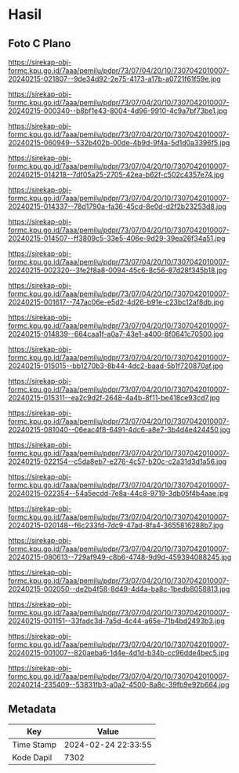 # Hasil

## Foto C Plano

https://sirekap-obj-formc.kpu.go.id/7aaa/pemilu/pdpr/73/07/04/20/10/7307042010007-20240215-021807--9de34d92-2e75-4173-a17b-a0721f61f59e.jpg

https://sirekap-obj-formc.kpu.go.id/7aaa/pemilu/pdpr/73/07/04/20/10/7307042010007-20240215-000340--b8bf1e43-8004-4d96-9910-4c9a7bf73be1.jpg

https://sirekap-obj-formc.kpu.go.id/7aaa/pemilu/pdpr/73/07/04/20/10/7307042010007-20240215-060949--532b402b-00de-4b9d-9f4a-5d1d0a3396f5.jpg

https://sirekap-obj-formc.kpu.go.id/7aaa/pemilu/pdpr/73/07/04/20/10/7307042010007-20240215-014218--7df05a25-2705-42ea-b62f-c502c4357e74.jpg

https://sirekap-obj-formc.kpu.go.id/7aaa/pemilu/pdpr/73/07/04/20/10/7307042010007-20240215-014337--78d1790a-fa36-45cd-8e0d-d2f2b23253d8.jpg

https://sirekap-obj-formc.kpu.go.id/7aaa/pemilu/pdpr/73/07/04/20/10/7307042010007-20240215-014507--ff3809c5-33e5-406e-9d29-39ea26f34a51.jpg

https://sirekap-obj-formc.kpu.go.id/7aaa/pemilu/pdpr/73/07/04/20/10/7307042010007-20240215-002320--3fe2f8a8-0094-45c6-8c56-87d28f345b18.jpg

https://sirekap-obj-formc.kpu.go.id/7aaa/pemilu/pdpr/73/07/04/20/10/7307042010007-20240215-001617--747ac06e-e5d2-4d26-b91e-c23bc12af8db.jpg

https://sirekap-obj-formc.kpu.go.id/7aaa/pemilu/pdpr/73/07/04/20/10/7307042010007-20240215-014839--664caa1f-a0a7-43e1-a400-8f0641c70500.jpg

https://sirekap-obj-formc.kpu.go.id/7aaa/pemilu/pdpr/73/07/04/20/10/7307042010007-20240215-015015--bb1270b3-8b44-4dc2-baad-5b1f720870af.jpg

https://sirekap-obj-formc.kpu.go.id/7aaa/pemilu/pdpr/73/07/04/20/10/7307042010007-20240215-015311--ea2c9d2f-2648-4a4b-8f11-be418ce93cd7.jpg

https://sirekap-obj-formc.kpu.go.id/7aaa/pemilu/pdpr/73/07/04/20/10/7307042010007-20240215-081040--06eac4f8-6491-4dc6-a8e7-3b4d4e424450.jpg

https://sirekap-obj-formc.kpu.go.id/7aaa/pemilu/pdpr/73/07/04/20/10/7307042010007-20240215-022154--c5da8eb7-e276-4c57-b20c-c2a31d3d1a56.jpg

https://sirekap-obj-formc.kpu.go.id/7aaa/pemilu/pdpr/73/07/04/20/10/7307042010007-20240215-022354--54a5ecdd-7e8a-44c8-9719-3db05f4b4aae.jpg

https://sirekap-obj-formc.kpu.go.id/7aaa/pemilu/pdpr/73/07/04/20/10/7307042010007-20240215-020148--f6c233fd-7dc9-47ad-8fa4-3655816288b7.jpg

https://sirekap-obj-formc.kpu.go.id/7aaa/pemilu/pdpr/73/07/04/20/10/7307042010007-20240215-080613--729af949-c8b6-4748-9d9d-459394088245.jpg

https://sirekap-obj-formc.kpu.go.id/7aaa/pemilu/pdpr/73/07/04/20/10/7307042010007-20240215-002050--de2b4f58-8d49-4d4a-ba8c-1bedb8058813.jpg

https://sirekap-obj-formc.kpu.go.id/7aaa/pemilu/pdpr/73/07/04/20/10/7307042010007-20240215-001151--33fadc3d-7a5d-4c44-a65e-71b4bd2493b3.jpg

https://sirekap-obj-formc.kpu.go.id/7aaa/pemilu/pdpr/73/07/04/20/10/7307042010007-20240215-001007--820aeba6-1d4e-4d1d-b34b-cc96dde4bec5.jpg

https://sirekap-obj-formc.kpu.go.id/7aaa/pemilu/pdpr/73/07/04/20/10/7307042010007-20240214-235409--53831fb3-a0a2-4500-8a8c-39fb9e92b664.jpg


## Metadata

| Key        | Value               |
| ---------- | ------------------- |
| Time Stamp | 2024-02-24 22:33:55 |
| Kode Dapil | 7302                |



